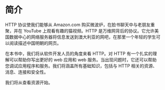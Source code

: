 # 简介

HTTP 协议使我们能够从 Amazon.com 购买微波炉，在脸书聊天中与老朋友重聚，并在 YouTube 上观看有趣的猫视频。HTTP 是万维网背后的协议。它允许美国数据中心的网络服务器将信息发送到澳大利亚的网吧，在那里一个年轻的学生可以阅读描述中国明朝的网页。

在本书中，我们将从软件开发人员的角度来看 HTTP。对 HTTP 有一个扎实的理解可以帮助你写出更好的 web 应用和 web 服务。当出现问题时，它还可以帮助您调试应用程序和服务。我们将涵盖所有基础知识，包括与 HTTP 相关的资源、消息、连接和安全性。

我们将从查看资源开始。